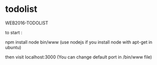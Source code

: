 # todolist
WEB2016-TODOLIST

to start : 

npm install
node bin/www  (use nodejs if you install node with apt-get in ubuntu)

then visit localhost:3000 (You can change default port in /bin/www file)

